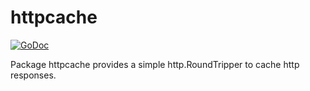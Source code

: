 # httpcache

[![GoDoc](https://godoc.org/github.com/jybp/httpcache?status.svg)](https://godoc.org/github.com/jybp/httpcache)

Package httpcache provides a simple http.RoundTripper to cache http responses.